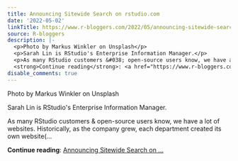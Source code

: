 ```yaml
---
title: Announcing Sitewide Search on rstudio.com
date: '2022-05-02'
linkTitle: https://www.r-bloggers.com/2022/05/announcing-sitewide-search-on-rstudio-com/
source: R-bloggers
description: |-
  <p>Photo by Markus Winkler on Unsplash</p>
  <p>Sarah Lin is RStudio's Enterprise Information Manager.</p>
  <p>As many RStudio customers &#038; open-source users know, we have a lot of websites. Historically, as the company grew, each department created its own website(...</p>
  <strong>Continue reading</strong>: <a href="https://www.r-bloggers.com/2022/05/announcing-sitewide-search-on-rstudio-com/">Announcing Sitewide Search on ...
disable_comments: true
---
```

<p>Photo by Markus Winkler on Unsplash</p>
<p>Sarah Lin is RStudio's Enterprise Information Manager.</p>
<p>As many RStudio customers &#038; open-source users know, we have a lot of websites. Historically, as the company grew, each department created its own website(...</p>
<strong>Continue reading</strong>: <a href="https://www.r-bloggers.com/2022/05/announcing-sitewide-search-on-rstudio-com/">Announcing Sitewide Search on ...
